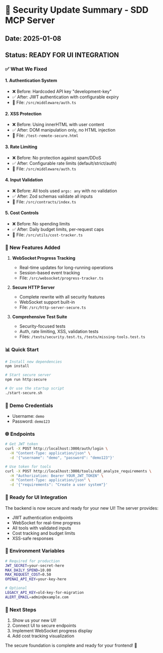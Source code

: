 # 🔐 Security Update Summary - SDD MCP Server

## Date: 2025-01-08
## Status: READY FOR UI INTEGRATION

### ✅ **What We Fixed**

#### 1. **Authentication System**
- ❌ Before: Hardcoded API key "development-key"
- ✅ After: JWT authentication with configurable expiry
- 📁 File: `/src/middleware/auth.ts`

#### 2. **XSS Protection**
- ❌ Before: Using innerHTML with user content
- ✅ After: DOM manipulation only, no HTML injection
- 📁 File: `/test-remote-secure.html`

#### 3. **Rate Limiting**
- ❌ Before: No protection against spam/DDoS
- ✅ After: Configurable rate limits (default/strict/auth)
- 📁 File: `/src/middleware/auth.ts`

#### 4. **Input Validation**
- ❌ Before: All tools used `args: any` with no validation
- ✅ After: Zod schemas validate all inputs
- 📁 File: `/src/contracts/index.ts`

#### 5. **Cost Controls**
- ❌ Before: No spending limits
- ✅ After: Daily budget limits, per-request caps
- 📁 File: `/src/utils/cost-tracker.ts`

### 🚀 **New Features Added**

1. **WebSocket Progress Tracking**
   - Real-time updates for long-running operations
   - Session-based event tracking
   - File: `/src/websocket/progress-tracker.ts`

2. **Secure HTTP Server**
   - Complete rewrite with all security features
   - WebSocket support built-in
   - File: `/src/http-server-secure.ts`

3. **Comprehensive Test Suite**
   - Security-focused tests
   - Auth, rate limiting, XSS, validation tests
   - Files: `/tests/security.test.ts`, `/tests/missing-tools.test.ts`

### 📊 **Quick Start**

```bash
# Install new dependencies
npm install

# Start secure server
npm run http:secure

# Or use the startup script
./start-secure.sh
```

### 🔑 **Demo Credentials**
- Username: `demo`
- Password: `demo123`

### 🌐 **Endpoints**

```bash
# Get JWT token
curl -X POST http://localhost:3000/auth/login \
  -H "Content-Type: application/json" \
  -d '{"username": "demo", "password": "demo123"}'

# Use token for tools
curl -X POST http://localhost:3000/tools/sdd_analyze_requirements \
  -H "Authorization: Bearer YOUR_JWT_TOKEN" \
  -H "Content-Type: application/json" \
  -d '{"requirements": "Create a user system"}'
```

### 🎨 **Ready for UI Integration**

The backend is now secure and ready for your new UI! The server provides:
- JWT authentication endpoints
- WebSocket for real-time progress
- All tools with validated inputs
- Cost tracking and budget limits
- XSS-safe responses

### 📝 **Environment Variables**

```bash
# Required for production
JWT_SECRET=your-secret-here
MAX_DAILY_SPEND=10.00
MAX_REQUEST_COST=0.50
OPENAI_API_KEY=your-key-here

# Optional
LEGACY_API_KEY=old-key-for-migration
ALERT_EMAIL=admin@example.com
```

### 🎯 **Next Steps**
1. Show us your new UI!
2. Connect UI to secure endpoints
3. Implement WebSocket progress display
4. Add cost tracking visualization

The secure foundation is complete and ready for your frontend! 🚀